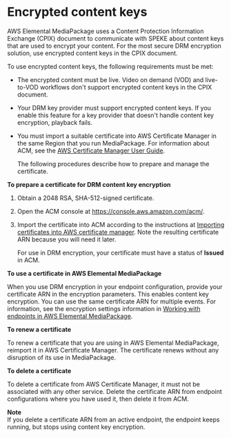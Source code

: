 # Encrypted content keys<a name="drm-content-key-encryption"></a>

AWS Elemental MediaPackage uses a Content Protection Information Exchange \(CPIX\) document to communicate with SPEKE about content keys that are used to encrypt your content\. For the most secure DRM encryption solution, use encrypted content keys in the CPIX document\. 

To use encrypted content keys, the following requirements must be met:
+ The encrypted content must be live\. Video on demand \(VOD\) and live\-to\-VOD workflows don't support encrypted content keys in the CPIX document\.
+ Your DRM key provider must support encrypted content keys\. If you enable this feature for a key provider that doesn't handle content key encryption, playback fails\.
+ You must import a suitable certificate into AWS Certificate Manager in the same Region that you run MediaPackage\. For information about ACM, see the [AWS Certificate Manager User Guide](https://docs.aws.amazon.com/acm/latest/userguide/)\. 

  The following procedures describe how to prepare and manage the certificate\.

**To prepare a certificate for DRM content key encryption**

1. Obtain a 2048 RSA, SHA\-512\-signed certificate\. 

1. Open the ACM console at [https://console\.aws\.amazon\.com/acm/](https://console.aws.amazon.com/acm/)\.

1. Import the certificate into ACM according to the instructions at [Importing certificates into AWS certificate manager](https://docs.aws.amazon.com/acm/latest/userguide/import-certificate.html)\. Note the resulting certificate ARN because you will need it later\.

   For use in DRM encryption, your certificate must have a status of **Issued** in ACM\.

**To use a certificate in AWS Elemental MediaPackage**

When you use DRM encryption in your endpoint configuration, provide your certificate ARN in the encryption parameters\. This enables content key encryption\. You can use the same certificate ARN for multiple events\. For information, see the encryption settings information in [Working with endpoints in AWS Elemental MediaPackage](endpoints.md)\. 

**To renew a certificate**

To renew a certificate that you are using in AWS Elemental MediaPackage, reimport it in AWS Certificate Manager\. The certificate renews without any disruption of its use in MediaPackage\. 

**To delete a certificate**

To delete a certificate from AWS Certificate Manager, it must not be associated with any other service\. Delete the certificate ARN from endpoint configurations where you have used it, then delete it from ACM\. 

**Note**  
If you delete a certificate ARN from an active endpoint, the endpoint keeps running, but stops using content key encryption\. 